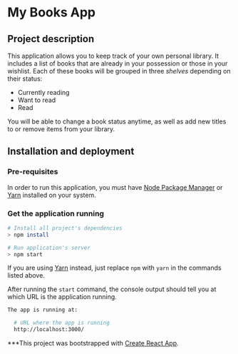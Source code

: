 # My Books App

## Project description

This application allows you to keep track of your own personal library. It includes a list of books that are already in your possession or those in your wishlist. Each of these books will be grouped in three _shelves_ depending on their status:

* Currently reading
* Want to read
* Read

You will be able to change a book status anytime, as well as add new titles to or remove items from your library.

## Installation and deployment

### Pre-requisites

In order to run this application, you must have [Node Package Manager](https://nodejs.org/en/) or [Yarn](https://yarnpkg.com/) installed on your system.

### Get the application running

```bash
# Install all project's dependencies
> npm install

# Run application's server
> npm start
```

If you are using [Yarn](https://yarnpkg.com/) instead, just replace `npm` with `yarn` in the commands listed above.

After running the `start` command, the console output should tell you at which URL is the application running.

```bash
The app is running at:

  # URL where the app is running
  http://localhost:3000/
```

***This project was bootstrapped with [Create React App](https://github.com/facebookincubator/create-react-app).
